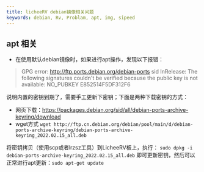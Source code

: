 ```yaml
---
title: licheeRV debian镜像相关问题
keywords: debian, Rv, Problam, apt, img, sipeed
---
```


## apt 相关
- 在使用默认debian镜像时，如果进行apt操作，发现以下报错：
  
> GPG error: http://ftp.ports.debian.org/debian-ports sid InRelease: The following signatures couldn't be verified because the public key is not available: NO_PUBKEY E852514F5DF312F6

说明内置的密钥到期了，需要手工更新下密钥；下面是两种下载密钥的方式：
 - 网页下载：https://packages.debian.org/sid/all/debian-ports-archive-keyring/download
 - wget方式 `wget http://ftp.cn.debian.org/debian/pool/main/d/debian-ports-archive-keyring/debian-ports-archive-keyring_2022.02.15_all.deb`
  
将密钥拷贝（使用scp或者lrzsz工具）到LicheeRV板上，执行：
`sudo dpkg -i debian-ports-archive-keyring_2022.02.15_all.deb`
即可更新密钥，然后可以正常进行apt更新：`sudo apt-get update`